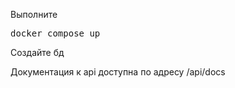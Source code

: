 Выполните
<pre>docker compose up</pre>

Создайте бд

Документация к api доступна по адресу /api/docs